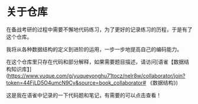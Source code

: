 # 关于仓库
在备战考研的过程中需要不懈地代码练习，为了更好的记录练习的历程，于是有了这个仓库。

我将从各种数据结构的定义到进阶的运用，一步一步地提高自己的编码能力。

在这个仓库里只存在代码和部分解释，如果需要题目描述，请访问[语雀【数据结构知识库】](https://www.yuque.com/g/yuqueyonghu71tocz/nelr8w/collaborator/join?token=44FjLD5O4umcN9Cy&source=book_collaborator# 《数据结构》)

这是我在语雀中记录的一下代码题和笔记，有需要的可以点击查看！
